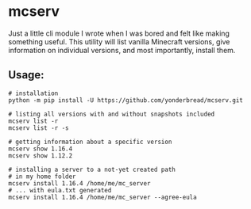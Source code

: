 # mcserv

Just a little cli module I wrote when I was bored and 
felt like making something useful. This utility will
list vanilla Minecraft versions, give information on
individual versions, and most importantly, install
them.

## Usage:
```
# installation
python -m pip install -U https://github.com/yonderbread/mcserv.git

# listing all versions with and without snapshots included
mcserv list -r
mcserv list -r -s

# getting information about a specific version
mcserv show 1.16.4
mcserv show 1.12.2

# installing a server to a not-yet created path
# in my home folder
mcserv install 1.16.4 /home/me/mc_server
# ... with eula.txt generated
mcserv install 1.16.4 /home/me/mc_server --agree-eula
```